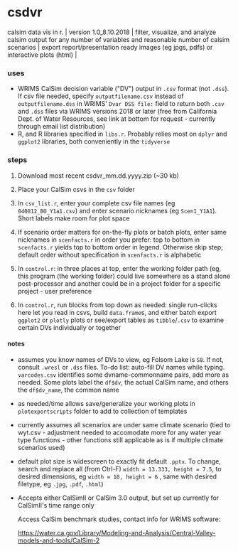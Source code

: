 # csdvr
 calsim data vis in r. | 
 version 1.0_8.10.2018 | 
 filter, visualize, and analyze calsim output for any number of variables and reasonable number of calsim scenarios | 
 export report/presentation ready images (eg jpgs, pdfs) or interactive plots (html) |
 
### uses ###

- WRIMS CalSim decision variable ("DV") output in `.csv` format (not `.dss`). If csv file needed, specify `outputfilename.csv` instead of `outputfilename.dss` in WRIMS' `Dvar DSS file:` field to return both `.csv` and `.dss` files via WRIMS versions 2018 or later (free from California Dept. of Water Resources, see link at bottom for request - currently through email list distribution)
- R, and R libraries specified in `libs.r`. Probably relies most on `dplyr` and `ggplot2` libraries, both conveniently in the `tidyverse`

### steps ###

1. Download  most recent csdvr_mm.dd.yyyy.zip (~30 kb) 
3. Place your CalSim csvs in the `csv` folder 
2. In `csv_list.r`, enter your complete csv file names (eg `040812_BO_Y1a1.csv`) and enter scenario nicknames (eg `Scen1_Y1A1`). Short labels make room for plot space


4. If scenario order matters for on-the-fly plots or batch plots, enter same nicknames in `scenfacts.r` in order you prefer: top to bottom in `scenfacts.r` yields top to bottom order in legend. Otherwise skip step; default order without specification in `scenfacts.r` is alphabetic

5. In `control.r`: in three places at top, enter the working folder path (eg, this program (the working folder) could live somewhere as a stand alone post-processor and another could be in a project folder for a specific project - user preference

6. In `control.r`, run blocks from top down as needed: single run-clicks here let you read in csvs, build `data.frame`s, and either batch export `ggplot2` or `plotly` plots or see/export tables as `tibble`/`.csv` to examine certain DVs individually or together

#### notes ####
- assumes you know names of DVs to view, eg Folsom Lake is `S8`. If not, consult `.wresl` or `.dss` files. To-do list: auto-fill DV names while typing. `varcodes.csv` identifies some dvname-commonname pairs, add more as needed. Some plots label the `df$dv`, the actual CalSim name, and others the `df$dv_name`, the common name 
- as needed/time allows save/generalize your working plots in `plotexportscripts` folder to add to collection of templates
- currently assumes all scenarios are under same climate scenario (tied to wyt.csv - adjustment needed to accomodate more for any water  year type functions - other functions still applicable as is if multiple climate scenarios used)
- default plot size is widescreen to exactly fit default `.pptx`. To change, search and replace all (from Ctrl-F) `width = 13.333, height = 7.5`, to desired dimensions, eg `width = 10, height = 6` , same with desired filetype, eg `.jpg`, `.pdf`, `.html`)
- Accepts either CalSimII or CalSim 3.0 output, but set up currently for CalSimII's time range only
  
  Access CalSim benchmark studies, contact info for WRIMS software:
  
  https://water.ca.gov/Library/Modeling-and-Analysis/Central-Valley-models-and-tools/CalSim-2

